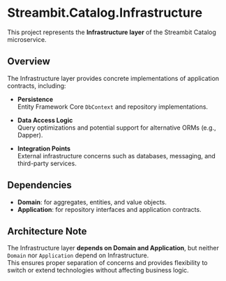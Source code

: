 # Streambit.Catalog.Infrastructure

This project represents the **Infrastructure layer** of the Streambit Catalog microservice.

## Overview

The Infrastructure layer provides concrete implementations of application contracts, including:

- **Persistence**  
  Entity Framework Core `DbContext` and repository implementations.  

- **Data Access Logic**  
  Query optimizations and potential support for alternative ORMs (e.g., Dapper).  

- **Integration Points**  
  External infrastructure concerns such as databases, messaging, and third-party services.  

## Dependencies

- **Domain**: for aggregates, entities, and value objects.  
- **Application**: for repository interfaces and application contracts.  

## Architecture Note

The Infrastructure layer **depends on Domain and Application**, but neither `Domain` nor `Application` depend on Infrastructure.  
This ensures proper separation of concerns and provides flexibility to switch or extend technologies without affecting business logic.  
